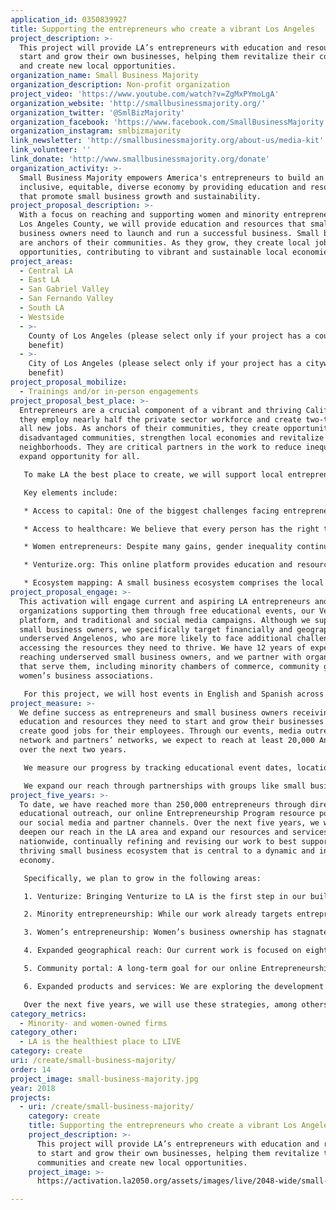 ```yaml
---
application_id: 0350839927
title: Supporting the entrepreneurs who create a vibrant Los Angeles
project_description: >-
  This project will provide LA’s entrepreneurs with education and resources to
  start and grow their own businesses, helping them revitalize their communities
  and create new local opportunities.
organization_name: Small Business Majority
organization_description: Non-profit organization
project_video: 'https://www.youtube.com/watch?v=ZgMxPYmoLgA'
organization_website: 'http://smallbusinessmajority.org/'
organization_twitter: '@SmlBizMajority'
organization_facebook: 'https://www.facebook.com/SmallBusinessMajority'
organization_instagram: smlbizmajority
link_newsletter: 'http://smallbusinessmajority.org/about-us/media-kit'
link_volunteer: ''
link_donate: 'http://www.smallbusinessmajority.org/donate'
organization_activity: >-
  Small Business Majority empowers America's entrepreneurs to build an
  inclusive, equitable, diverse economy by providing education and resources
  that promote small business growth and sustainability.
project_proposal_description: >-
  With a focus on reaching and supporting women and minority entrepreneurs in
  Los Angeles County, we will provide education and resources that small
  business owners need to launch and run a successful business. Small businesses
  are anchors of their communities. As they grow, they create local jobs and
  opportunities, contributing to vibrant and sustainable local economies.
project_areas:
  - Central LA
  - East LA
  - San Gabriel Valley
  - San Fernando Valley
  - South LA
  - Westside
  - >-
    County of Los Angeles (please select only if your project has a countywide
    benefit)
  - >-
    City of Los Angeles (please select only if your project has a citywide
    benefit)
project_proposal_mobilize:
  - Trainings and/or in-person engagements
project_proposal_best_place: >-
  Entrepreneurs are a crucial component of a vibrant and thriving California;
  they employ nearly half the private sector workforce and create two-thirds of
  all new jobs. As anchors of their communities, they create opportunity in
  disadvantaged communities, strengthen local economies and revitalize
  neighborhoods. They are critical partners in the work to reduce inequality and
  expand opportunity for all.

   To make LA the best place to create, we will support local entrepreneurs through our Entrepreneurship Program, which delivers education and resources that small business owners need to launch and run a successful business. Focused on supporting women, minority and other underserved entrepreneurs, the program has quickly expanded throughout the LA area, accompanied by national webinars and educational websites. The program includes seminars and resources in English and Spanish on topics such as access to capital, healthcare, retirement security and asset-building.

   Key elements include:

   * Access to capital: One of the biggest challenges facing entrepreneurs and small business owners continues to be the inability to access credit and capital. We provide education on how to find responsible lenders, avoid predatory lending traps, improve a credit score and access capital through non-traditional methods like crowdfunding. This education is particularly important for women and minority entrepreneurs, who are more likely to be denied a traditional loan than their white male counterparts.

   * Access to healthcare: We believe that every person has the right to quality, affordable and equitable healthcare. We help small employers explore their options to access affordable healthcare coverage for themselves and their employees.

   * Women entrepreneurs: Despite many gains, gender inequality continues to heavily impact women entrepreneurs. LA is the pilot city for our new Women’s Entrepreneurship program, specifically designed to educate women business owners about their networking, mentorship and procurement options. We educate women on obtaining certification as a woman-owned business, resources to meet their childcare needs and accessing the capital necessary to start and grow their businesses.

   * Venturize.org: This online platform provides education and resources for small business owners seeking loans, while also offering more in-depth resources such as business planning and financial management tools. We are expanding this platform to LA, engaging partner organizations to share its resources, and developing a feature to connect entrepreneurs with local, in-person support to help them grow their businesses and create good jobs in their communities.

   * Ecosystem mapping: A small business ecosystem comprises the local organizations that offer low- or no-cost assistance to small businesses. Our in-depth mapping of LA-area lenders and business assistance organizations allows us to easily refer small business owners to trusted partners for in-person assistance.
project_proposal_engage: >-
  This activation will engage current and aspiring LA entrepreneurs and the
  organizations supporting them through free educational events, our Venturize
  platform, and traditional and social media campaigns. Although we support all
  small business owners, we specifically target financially and geographically
  underserved Angelenos, who are more likely to face additional challenges in
  accessing the resources they need to thrive. We have 12 years of experience
  reaching underserved small business owners, and we partner with organizations
  that serve them, including minority chambers of commerce, community groups and
  women’s business associations.

   For this project, we will host events in English and Spanish across LA County, with a focus on East and South LA, Boyle Heights and Van Nuys. Events will explore important issues like access to capital, healthcare and other topics that help small firms grow and create quality jobs. We will invite representatives from partner organizations to co-present, connect attendees with representatives directly and provide referrals to trusted organizations for further assistance. We will provide partners an opportunity to co-brand Venturize and share it with their members, and we will distribute educational materials to our network and our partners’ networks. Our communications team will launch traditional and social media campaigns designed to promote our events and the other resources available to support entrepreneurs creating a vibrant LA.
project_measure: >-
  We define success as entrepreneurs and small business owners receiving the
  education and resources they need to start and grow their businesses and to
  create good jobs for their employees. Through our events, media outreach,
  network and partners’ networks, we expect to reach at least 20,000 Angelenos
  over the next two years.

   We measure our progress by tracking educational event dates, locations, co-sponsors and attendance numbers and demographics. We survey event attendees to assess increased knowledge, and we follow up to determine whether they were able to apply this information successfully (e.g. receiving a loan) or whether they need further education and resources. We also track how many entrepreneurs access our online resources. When our online referral system is completed, we will assess how many people use it to connect with local lenders and business assistance providers.

   We expand our reach through partnerships with groups like small business organizations, business assistance providers, responsible lending institutions and other groups that help small employers grow and create good jobs. We track how many partners co-host events with us or distribute our materials to their memberships. As the Venturize platform expands to LA, we will examine how our partners use this technology and its resources to enhance their ability to serve their small business networks.
project_five_years: >-
  To date, we have reached more than 250,000 entrepreneurs through direct
  educational outreach, our online Entrepreneurship Program resource portal, and
  our social media and partner channels. Over the next five years, we will
  deepen our reach in the LA area and expand our resources and services
  nationwide, continually refining and revising our work to best support the
  thriving small business ecosystem that is central to a dynamic and inclusive
  economy.

   Specifically, we plan to grow in the following areas:

   1. Venturize: Bringing Venturize to LA is the first step in our build out of this platform. We are currently bolstering the Resources section of the site to include more in-depth assistance tools for entrepreneurs, including business plan and financial statement templates, marketing and business development tools and resources, procurement and licensing advice for minority and women business owners, and other expert advice from our partners. We also are developing a user-friendly referral service and engaging partners to use the site’s resources with their own clients. Over the next five years, we expect to continue refining this platform and expanding it to serve entrepreneurs nationwide.

   2. Minority entrepreneurship: While our work already targets entrepreneurs in underserved communities, we are increasing our focus on assisting minority small business owners and entrepreneurs. In particular, we are expanding our Spanish-language outreach, including translating our educational presentations and materials into Spanish, sharing our existing resources with organizations that serve Spanish-speaking audiences and developing Spanish-language videos and Facebook Live events for wider distribution. We are also translating portions of our Entrepreneurship Program offerings into Mandarin, Cantonese and Korean.

   3. Women’s entrepreneurship: Women’s business ownership has stagnated at 30% for decades and women business owners lag their male counterparts in the crucial business indicators of revenue, number of employees and funding. To address this issue, we recently launched our Women’s Entrepreneurship pilot project in LA. We plan to expand this project nationwide within the next two years.

   4. Expanded geographical reach: Our current work is focused on eight metropolitan areas nationwide, including Los Angeles, where we have offices and staff on the ground. Our goal is to expand our reach into additional geographic areas where there is significant need for our education and resources.

   5. Community portal: A long-term goal for our online Entrepreneurship Program portal is to incorporate a community feature that can facilitate peer-to-peer connections and offer expanded news and information. This will boost small business owner engagement, foster strengthened relationships among small business owners, and develop peer-to-peer mentorship opportunities going forward.

   6. Expanded products and services: We are exploring the development of project-based advisory or consulting services that can help larger organizations better understand, serve and support small businesses.

   Over the next five years, we will use these strategies, among others, to continue building and strengthening the community of small business owners in LA and nationwide.
category_metrics:
  - Minority- and women-owned firms
category_other:
  - LA is the healthiest place to LIVE
category: create
uri: /create/small-business-majority/
order: 14
project_image: small-business-majority.jpg
year: 2018
projects:
  - uri: /create/small-business-majority/
    category: create
    title: Supporting the entrepreneurs who create a vibrant Los Angeles
    project_description: >-
      This project will provide LA’s entrepreneurs with education and resources
      to start and grow their own businesses, helping them revitalize their
      communities and create new local opportunities.
    project_image: >-
      https://activation.la2050.org/assets/images/live/2048-wide/small-business-majority.jpg

---
```

